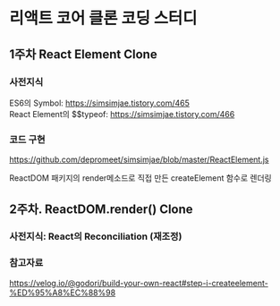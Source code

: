 # 리액트 코어 클론 코딩 스터디

## 1주차 React Element Clone

### 사전지식

ES6의 Symbol: https://simsimjae.tistory.com/465  
React Element의 $$typeof: https://simsimjae.tistory.com/466

### 코드 구현 
https://github.com/depromeet/simsimjae/blob/master/ReactElement.js

ReactDOM 패키지의 render메소드로 직접 만든 createElement 함수로 렌더링

## 2주차. ReactDOM.render() Clone

### 사전지식: React의 Reconciliation (재조정)



### 참고자료

https://velog.io/@godori/build-your-own-react#step-i-createelement-%ED%95%A8%EC%88%98
